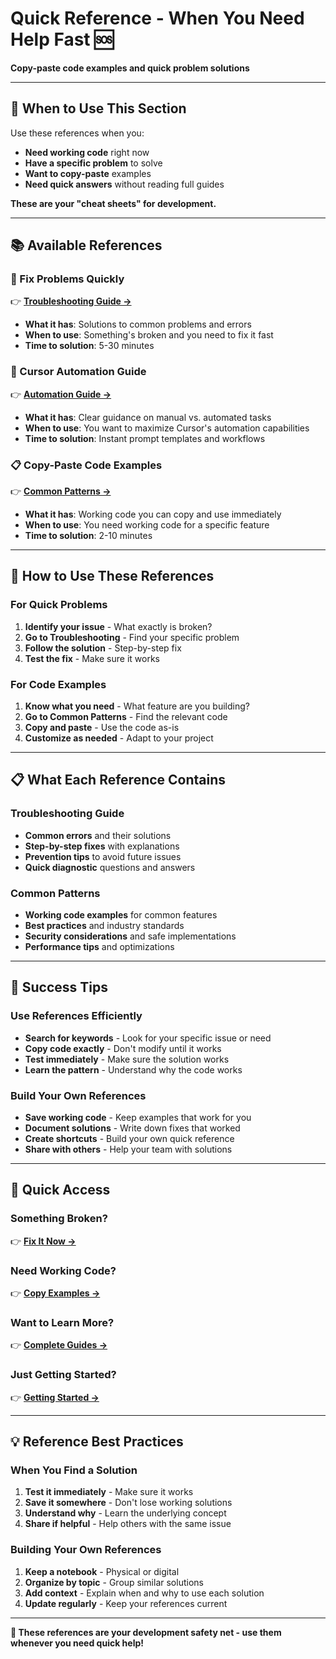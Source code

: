 # Quick Reference - When You Need Help Fast 🆘

**Copy-paste code examples and quick problem solutions**

---

## 🎯 **When to Use This Section**

Use these references when you:
- **Need working code** right now
- **Have a specific problem** to solve
- **Want to copy-paste** examples
- **Need quick answers** without reading full guides

**These are your "cheat sheets" for development.**

---

## 📚 **Available References**

### **🔧 Fix Problems Quickly**
👉 **[Troubleshooting Guide →](03_TROUBLESHOOTING.md)**
- **What it has**: Solutions to common problems and errors
- **When to use**: Something's broken and you need to fix it fast
- **Time to solution**: 5-30 minutes

### **🤖 Cursor Automation Guide**
👉 **[Automation Guide →](01_CURSOR_AUTOMATION_GUIDE.md)**
- **What it has**: Clear guidance on manual vs. automated tasks
- **When to use**: You want to maximize Cursor's automation capabilities
- **Time to solution**: Instant prompt templates and workflows

### **📋 Copy-Paste Code Examples**
👉 **[Common Patterns →](02_COMMON_PATTERNS.md)**
- **What it has**: Working code you can copy and use immediately
- **When to use**: You need working code for a specific feature
- **Time to solution**: 2-10 minutes

---

## 🚀 **How to Use These References**

### **For Quick Problems**
1. **Identify your issue** - What exactly is broken?
2. **Go to Troubleshooting** - Find your specific problem
3. **Follow the solution** - Step-by-step fix
4. **Test the fix** - Make sure it works

### **For Code Examples**
1. **Know what you need** - What feature are you building?
2. **Go to Common Patterns** - Find the relevant code
3. **Copy and paste** - Use the code as-is
4. **Customize as needed** - Adapt to your project

---

## 📋 **What Each Reference Contains**

### **Troubleshooting Guide**
- **Common errors** and their solutions
- **Step-by-step fixes** with explanations
- **Prevention tips** to avoid future issues
- **Quick diagnostic** questions and answers

### **Common Patterns**
- **Working code examples** for common features
- **Best practices** and industry standards
- **Security considerations** and safe implementations
- **Performance tips** and optimizations

---

## 🎯 **Success Tips**

### **Use References Efficiently**
- **Search for keywords** - Look for your specific issue or need
- **Copy code exactly** - Don't modify until it works
- **Test immediately** - Make sure the solution works
- **Learn the pattern** - Understand why the code works

### **Build Your Own References**
- **Save working code** - Keep examples that work for you
- **Document solutions** - Write down fixes that worked
- **Create shortcuts** - Build your own quick reference
- **Share with others** - Help your team with solutions

---

## 🚀 **Quick Access**

### **Something Broken?**
👉 **[Fix It Now →](03_TROUBLESHOOTING.md)**

### **Need Working Code?**
👉 **[Copy Examples →](02_COMMON_PATTERNS.md)**

### **Want to Learn More?**
👉 **[Complete Guides →](../HOW_TO_DO_THINGS/00_README.md)**

### **Just Getting Started?**
👉 **[Getting Started →](../GETTING_STARTED/00_README.md)**

---

## 💡 **Reference Best Practices**

### **When You Find a Solution**
1. **Test it immediately** - Make sure it works
2. **Save it somewhere** - Don't lose working solutions
3. **Understand why** - Learn the underlying concept
4. **Share if helpful** - Help others with the same issue

### **Building Your Own References**
1. **Keep a notebook** - Physical or digital
2. **Organize by topic** - Group similar solutions
3. **Add context** - Explain when and why to use each solution
4. **Update regularly** - Keep your references current

---

**🎯 These references are your development safety net - use them whenever you need quick help!**
